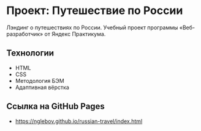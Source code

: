 # Проект: Путешествие по России

Лэндинг о путешествиях по России.
Учебный проект программы «Веб-разработчик» от Яндекс Практикума.

## Технологии
* HTML
* CSS
* Методология БЭМ
* Адаптивная вёрстка

## Ссылка на GitHub Pages
* https://nglebov.github.io/russian-travel/index.html